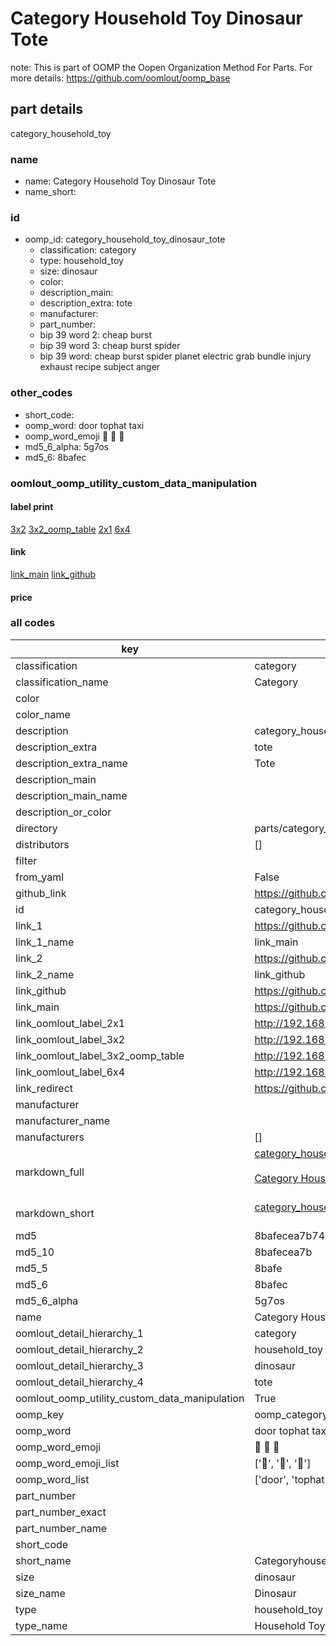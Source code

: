 # Category Household Toy Dinosaur Tote  

note: This is part of OOMP the Oopen Organization Method For Parts. For more details: https://github.com/oomlout/oomp_base

##  part details
  



category_household_toy



### name
* name: Category Household Toy Dinosaur Tote
* name_short: 
### id
* oomp_id: category_household_toy_dinosaur_tote
  * classification: category
  * type: household_toy
  * size: dinosaur
  * color: 
  * description_main: 
  * description_extra: tote
  * manufacturer: 
  * part_number: 
  * bip 39 word 2: cheap burst
  * bip 39 word 3: cheap burst spider
  * bip 39 word: cheap burst spider planet electric grab bundle injury exhaust recipe subject anger

### other_codes
* short_code: 
* oomp_word: door tophat taxi
* oomp_word_emoji :door: :tophat: :taxi:
* md5_6_alpha: 5g7os
* md5_6: 8bafec






### oomlout_oomp_utility_custom_data_manipulation
#### label print
[3x2](http://192.168.1.245:1112/?label=oomp%205g7os)
[3x2_oomp_table](http://192.168.1.108:1112/?label=oomp%205g7os)
[2x1](http://192.168.1.242:1112/?label=oomp%205g7os)
[6x4](http://192.168.1.55:1112/?label=oomp%205g7os)    

#### link

[link_main](https://github.com/oomlout/oomlout_oomp_version_1_messy/tree/main/parts/category_household_toy_dinosaur_tote) [link_github](https://github.com/oomlout/oomlout_oomp_version_1_messy/tree/main/parts/category_household_toy_dinosaur_tote)                             

#### price







### all codes 
| key | value |  
| --- | --- |  
| classification | category |  
| classification_name | Category |  
| color |  |  
| color_name |  |  
| description | category_household_toy |  
| description_extra | tote |  
| description_extra_name | Tote |  
| description_main |  |  
| description_main_name |  |  
| description_or_color |   |  
| directory | parts/category_household_toy_dinosaur_tote |  
| distributors | [] |  
| filter |  |  
| from_yaml | False |  
| github_link | https://github.com/oomlout/oomlout_oomp_part_src/tree/main/parts/category_household_toy_dinosaur_tote |  
| id | category_household_toy_dinosaur_tote |  
| link_1 | https://github.com/oomlout/oomlout_oomp_version_1_messy/tree/main/parts/category_household_toy_dinosaur_tote |  
| link_1_name | link_main |  
| link_2 | https://github.com/oomlout/oomlout_oomp_version_1_messy/tree/main/parts/category_household_toy_dinosaur_tote |  
| link_2_name | link_github |  
| link_github | https://github.com/oomlout/oomlout_oomp_version_1_messy/tree/main/parts/category_household_toy_dinosaur_tote |  
| link_main | https://github.com/oomlout/oomlout_oomp_version_1_messy/tree/main/parts/category_household_toy_dinosaur_tote |  
| link_oomlout_label_2x1 | http://192.168.1.242:1112/?label=oomp%205g7os |  
| link_oomlout_label_3x2 | http://192.168.1.245:1112/?label=oomp%205g7os |  
| link_oomlout_label_3x2_oomp_table | http://192.168.1.108:1112/?label=oomp%205g7os |  
| link_oomlout_label_6x4 | http://192.168.1.55:1112/?label=oomp%205g7os |  
| link_redirect | https://github.com/oomlout/oomlout_oomp_version_1_messy/tree/main/parts/category_household_toy_dinosaur_tote |  
| manufacturer |  |  
| manufacturer_name |  |  
| manufacturers | [] |  
| markdown_full | [category_household_toy_dinosaur_tote](none)<br>[](none)<br>[Category Household Toy Dinosaur Tote](none)<br><br> |  
| markdown_short | [category_household_toy_dinosaur_tote](none)<br><br> |  
| md5 | 8bafecea7b7423c99523ba5fa347b137 |  
| md5_10 | 8bafecea7b |  
| md5_5 | 8bafe |  
| md5_6 | 8bafec |  
| md5_6_alpha | 5g7os |  
| name | Category Household Toy Dinosaur Tote |  
| oomlout_detail_hierarchy_1 | category |  
| oomlout_detail_hierarchy_2 | household_toy |  
| oomlout_detail_hierarchy_3 | dinosaur |  
| oomlout_detail_hierarchy_4 | tote |  
| oomlout_oomp_utility_custom_data_manipulation | True |  
| oomp_key | oomp_category_household_toy_dinosaur_tote |  
| oomp_word | door tophat taxi |  
| oomp_word_emoji | :door: :tophat: :taxi: |  
| oomp_word_emoji_list | [':door:', ':tophat:', ':taxi:'] |  
| oomp_word_list | ['door', 'tophat', 'taxi'] |  
| part_number |  |  
| part_number_exact |  |  
| part_number_name |  |  
| short_code |  |  
| short_name | Categoryhouseholdtoy |  
| size | dinosaur |  
| size_name | Dinosaur |  
| type | household_toy |  
| type_name | Household Toy |  
